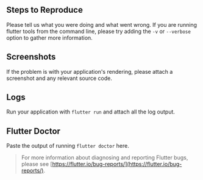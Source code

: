 ## Steps to Reproduce

Please tell us what you were doing and what went wrong. If you are running flutter tools from the command line, please try adding the `-v` or `--verbose` option to gather more information.

## Screenshots

If the problem is with your application's rendering, please attach a screenshot and any relevant source code.

## Logs

Run your application with `flutter run` and attach all the log output.

## Flutter Doctor

Paste the output of running `flutter doctor` here.

> For more information about diagnosing and reporting Flutter bugs, please see [https://flutter.io/bug-reports/](https://flutter.io/bug-reports/).
